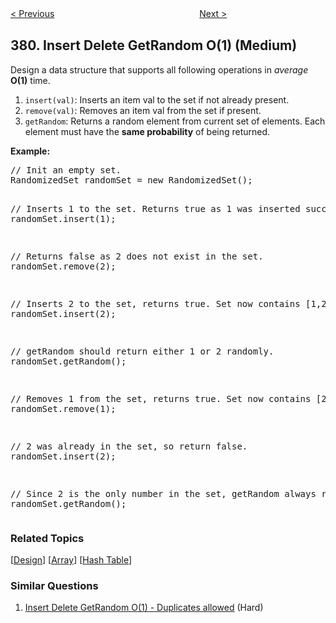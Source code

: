 <!--|This file generated by command(leetcode description); DO NOT EDIT.    |-->
<!--+----------------------------------------------------------------------+-->
<!--|@author    Openset <openset.wang@gmail.com>                           |-->
<!--|@link      https://github.com/openset                                 |-->
<!--|@home      https://github.com/openset/leetcode                        |-->
<!--+----------------------------------------------------------------------+-->

[< Previous](https://github.com/openset/leetcode/tree/master/problems/design-phone-directory "Design Phone Directory")
　　　　　　　　　　　　　　　　
[Next >](https://github.com/openset/leetcode/tree/master/problems/insert-delete-getrandom-o1-duplicates-allowed "Insert Delete GetRandom O(1) - Duplicates allowed")

## 380. Insert Delete GetRandom O(1) (Medium)

<p>Design a data structure that supports all following operations in <i>average</i> <b>O(1)</b> time.</p>

<p>
<ol>
<li><code>insert(val)</code>: Inserts an item val to the set if not already present.</li>
<li><code>remove(val)</code>: Removes an item val from the set if present.</li>
<li><code>getRandom</code>: Returns a random element from current set of elements. Each element must have the <b>same probability</b> of being returned.</li>
</ol>
</p>

<p><b>Example:</b>
<pre>
// Init an empty set.
RandomizedSet randomSet = new RandomizedSet();

// Inserts 1 to the set. Returns true as 1 was inserted successfully.
randomSet.insert(1);

// Returns false as 2 does not exist in the set.
randomSet.remove(2);

// Inserts 2 to the set, returns true. Set now contains [1,2].
randomSet.insert(2);

// getRandom should return either 1 or 2 randomly.
randomSet.getRandom();

// Removes 1 from the set, returns true. Set now contains [2].
randomSet.remove(1);

// 2 was already in the set, so return false.
randomSet.insert(2);

// Since 2 is the only number in the set, getRandom always return 2.
randomSet.getRandom();
</pre>
</p>

### Related Topics
  [[Design](https://github.com/openset/leetcode/tree/master/tag/design/README.md)]
  [[Array](https://github.com/openset/leetcode/tree/master/tag/array/README.md)]
  [[Hash Table](https://github.com/openset/leetcode/tree/master/tag/hash-table/README.md)]

### Similar Questions
  1. [Insert Delete GetRandom O(1) - Duplicates allowed](https://github.com/openset/leetcode/tree/master/problems/insert-delete-getrandom-o1-duplicates-allowed) (Hard)
